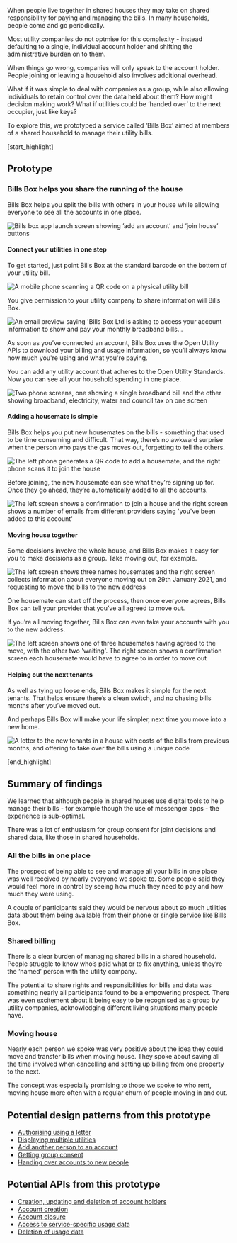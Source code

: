 When people live together in shared houses they may take on shared responsibility for paying and managing the bills. In many households, people come and go periodically.

Most utility companies do not optmise for this complexity - instead defaulting to a single, individual account holder and shifting the administrative burden on to them.

When things go wrong, companies will only speak to the account holder. People joining or leaving a household also involves additional overhead.

What if it was simple to deal with companies as a group, while also allowing individuals to retain control over the data held about them? How might decision making work? What if utilities could be &rsquo;handed over&rsquo; to the next occupier, just like keys?

To explore this, we prototyped a service called &lsquo;Bills Box&rsquo; aimed at members of a shared household to manage their utility bills.

[start_highlight]

## Prototype
### Bills Box helps you share the running of the house

Bills Box helps you split the bills with others in your house while allowing everyone to see all the accounts in one place.

![Bills box app launch screen showing &rsquo;add an account&rsquo; and &rsquo;join house&rsquo; buttons](http://s3-eu-west-1.amazonaws.com/projectsbyif.com/longform/openapis.projectsbyif.com/BillsBox_screen-1_v1.jpg)


#### Connect your utilities in one step

To get started, just point Bills Box at the standard barcode on the bottom of your utility bill.

![A mobile phone scanning a QR code on a physical utility bill](http://s3-eu-west-1.amazonaws.com/projectsbyif.com/longform/openapis.projectsbyif.com/BillsBox-scan-letter_v1.jpg)

You give permission to your utility company to share information will Bills Box.

![An email preview saying 'Bills Box Ltd is asking to access your account information to show and pay your monthly broadband bills...](http://s3-eu-west-1.amazonaws.com/projectsbyif.com/longform/openapis.projectsbyif.com/BillsBox_screen-8_v1.jpg)

As soon as you&rsquo;ve connected an account, Bills Box uses the Open Utility APIs to download your billing and usage information, so you&rsquo;ll always know how much you're using and what you're paying.

You can add any utility account that adheres to the Open Utility Standards. Now you can see all your household spending in one place.


![Two phone screens, one showing a single broadband bill and the other showing broadband, electricity, water and council tax on one screen](http://s3-eu-west-1.amazonaws.com/projectsbyif.com/longform/openapis.projectsbyif.com/BillsBox_screen-23_v1.jpg)


#### Adding a housemate is simple

Bills Box helps you put new housemates on the bills - something that used to be time consuming and difficult. That way, there&rsquo;s no awkward surprise when the person who pays the gas moves out, forgetting to tell the others.


![The left phone generates a QR code to add a housemate, and the right phone scans it to join the house](http://s3-eu-west-1.amazonaws.com/projectsbyif.com/longform/openapis.projectsbyif.com/BillsBox_screen-45_v1.jpg)

Before joining, the new housemate can see what they&rsquo;re signing up for. Once they go ahead, they&rsquo;re automatically added to all the accounts.

![The left screen shows a confirmation to join a house and the right screen shows a number of emails from different providers saying 'you've been added to this account'](http://s3-eu-west-1.amazonaws.com/projectsbyif.com/longform/openapis.projectsbyif.com/BillsBox_screen-67_v1.jpg)


#### Moving house together

Some decisions involve the whole house, and Bills Box makes it easy for you to make decisions as a group. Take moving out, for example.

![The left screen shows three names housemates and the right screen collects information about everyone moving out on 29th January 2021, and requesting to move the bills to the new address](http://s3-eu-west-1.amazonaws.com/projectsbyif.com/longform/openapis.projectsbyif.com/BillsBox_screen-910_v1.jpg)

One housemate can start off the process, then once everyone agrees, Bills Box can tell your provider that you&rsquo;ve all agreed to move out.

If you&rsquo;re all moving together, Bills Box can even take your accounts with you to the new address.

![The left screen shows one of three housemates having agreed to the move, with the other two 'waiting'. The right screen shows a confirmation screen each housemate would have to agree to in order to move out](http://s3-eu-west-1.amazonaws.com/projectsbyif.com/longform/openapis.projectsbyif.com/BillsBox_screen-1112_v1.jpg)

#### Helping out the next tenants

As well as tying up loose ends, Bills Box makes it simple for the next tenants. That helps ensure there&rsquo;s a clean switch, and no chasing bills months after you&rsquo;ve moved out.

And perhaps Bills Box will make your life simpler, next time you move into a new home.

![A letter to the new tenants in a house with costs of the bills from previous months, and offering to take over the bills using a unique code](http://s3-eu-west-1.amazonaws.com/projectsbyif.com/longform/openapis.projectsbyif.com/BillsBox-setup-bills-letter_v1.jpg)

[end_highlight]

## Summary of findings

We learned that although people in shared houses use digital tools to help manage their bills - for example though the use of messenger apps - the experience is sub-optimal.

There was a lot of enthusiasm for group consent for joint decisions and shared data, like those in shared households.

### All the bills in one place

The prospect of being able to see and manage all your bills in one place was well received by nearly everyone we spoke to. Some people said they would feel more in control by seeing how much they need to pay and how much they were using.

A couple of participants said they would be nervous about so much utilities data about them being available from their phone or single service like Bills Box.

### Shared billing

There is a clear burden of managing shared bills in a shared household. People struggle to know who&rsquo;s paid what or to fix anything, unless they&rsquo;re the &lsquo;named&rsquo; person with the utility company.

The potential to share rights and responsibilities for bills and data was something nearly all participants found to be a empowering prospect. There was even excitement about it being easy to be recognised as a group by utility companies, acknowledging different living situations many people have.

### Moving house

Nearly each person we spoke was very positive about the idea they could move and transfer bills when moving house. They spoke about saving all the time involved when cancelling and setting up billing from one property to the next.

The concept was especially promising to those we spoke to who rent, moving house more often with a regular churn of people moving in and out.

## Potential design patterns from this prototype

* [Authorising using a letter](/appendix-potential-design-patterns-for-open-apis-in-the-utilities-sector#authorisingusingaletter)
* [Displaying multiple utilities](/appendix-potential-design-patterns-for-open-apis-in-the-utilities-sector#displayingmultipleutilities)
* [Add another person to an account](/appendix-potential-design-patterns-for-open-apis-in-the-utilities-sector#addanotherpersontoanaccount)
* [Getting group consent](/appendix-potential-design-patterns-for-open-apis-in-the-utilities-sector#gettinggroupconsent)
* [Handing over accounts to new people](/appendix-potential-design-patterns-for-open-apis-in-the-utilities-sector#handingoveraccountstonewpeople)


## Potential APIs from this prototype

* [Creation, updating and deletion of account holders](/appendix-potential-open-apis-for-the-telecoms-sector#creationupdatinganddeletionofaccountholders)
* [Account creation](/appendix-potential-open-apis-for-the-telecoms-sector#accountcreation)
* [Account closure](/appendix-potential-open-apis-for-the-telecoms-sector#accountclosure)
* [Access to service-specific usage data](/appendix-potential-open-apis-for-the-telecoms-sector#accesstoservicespecificusagedata)
* [Deletion of usage data](/appendix-potential-open-apis-for-the-telecoms-sector#deletionofusagedata)
